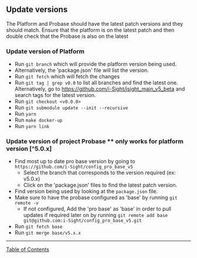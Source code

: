 ## Update versions

The Platform and Probase should have the latest patch versions and they should match. Ensure that the platform is on the latest patch and then double check that the Probase is also on the latest

### Update version of Platform
- Run `git branch` which will provide the platform version being used.
- Alternatively, the 'package.json' file will list the version.
- Run `git fetch` which will fetch the changes
- Run `git tag | grep v0.0` to list all branches and find the latest one. Alternatively, go to <https://github.com/i-Sight/isight_main_v5_beta> and search tags for the latest version.
- Run `git checkout <v0.0.0>`
- Run `git submodule update --init --recursive`
- Run `yarn`
- Run `make docker-up`
- Run `yarn link`

### Update version of project Probase ** only works for platform version [^5.0.x]
- Find most up to date pro base version by going to `https://github.com/i-Sight/config_pro_base_v5`
	- Select the branch that corresponds to the version required (ex: v5.0.x)
	- Click on the 'package.json' files to find the latest patch version.
- Find version being used by looking at the `package.json` file.
- Make sure to have the probase configured as 'base' by running `git remote -v`
	- If not configured, Add the 'pro base' as 'base' in order to pull updates if required later on by running `git remote add base git@github.com:i-Sight/config_pro_base_v5.git`
- Run `git fetch base`
- Run `git merge base/v5.x.x`

***
[Table of Contents](../README.md)